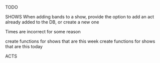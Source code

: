 TODO


SHOWS
When adding bands to a show, provide the option to add an act already 
added to the DB, or create a new one

Times are incorrect for some reason


create functions for shows that are this week
create functions for shows that are this today


ACTS




